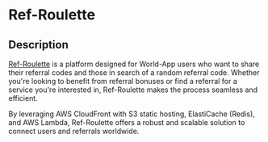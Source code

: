 # Ref-Roulette

## Description

[Ref-Roulette](https://ref-roulette.com/) is a platform designed for World-App users who want to share their referral codes and those in search of a random referral code. Whether you're looking to benefit from referral bonuses or find a referral for a service you're interested in, Ref-Roulette makes the process seamless and efficient.

By leveraging AWS CloudFront with S3 static hosting, ElastiCache (Redis), and AWS Lambda, Ref-Roulette offers a robust and scalable solution to connect users and referrals worldwide.
